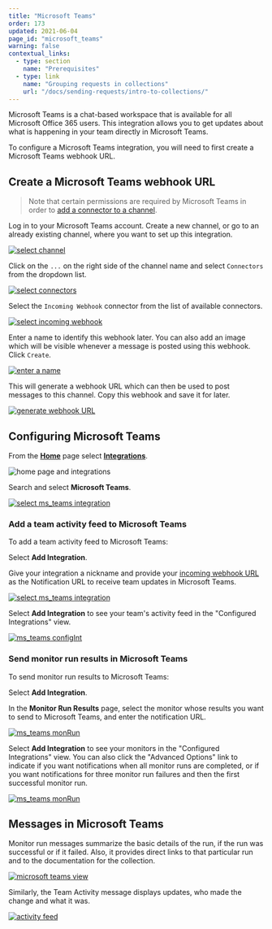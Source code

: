 ```yaml
---
title: "Microsoft Teams"
order: 173
updated: 2021-06-04
page_id: "microsoft_teams"
warning: false
contextual_links:
  - type: section
    name: "Prerequisites"
  - type: link
    name: "Grouping requests in collections"
    url: "/docs/sending-requests/intro-to-collections/"
---
```


Microsoft Teams is a chat-based workspace that is available for all Microsoft Office 365 users. This integration allows you to get updates about what is happening in your team directly in Microsoft Teams.

To configure a Microsoft Teams integration, you will need to first create a Microsoft Teams webhook URL.

## Create a Microsoft Teams webhook URL

> Note that certain permissions are required by Microsoft Teams in order to [add a connector to a channel](https://docs.microsoft.com/en-us/microsoftteams/office-365-custom-connectors).

Log in to your Microsoft Teams account. Create a new channel, or go to an already existing channel, where you want to set up this integration.

[![select channel](https://assets.postman.com/postman-docs/59031183.jpg)](https://assets.postman.com/postman-docs/59031183.jpg)

Click on the `...` on the right side of the channel name and select `Connectors` from the dropdown list.

[![select connectors](https://assets.postman.com/postman-docs/59031299.jpg)](https://assets.postman.com/postman-docs/59031299.jpg)

Select the `Incoming Webhook` connector from the list of available connectors.

[![select incoming webhook](https://assets.postman.com/postman-docs/59031428.jpg)](https://assets.postman.com/postman-docs/59031428.jpg)

Enter a name to identify this webhook later. You can also add an image which will be visible whenever a message is posted using this webhook. Click `Create`.

[![enter a name](https://assets.postman.com/postman-docs/59031665.jpg)](https://assets.postman.com/postman-docs/59031665.jpg)

This will generate a webhook URL which can then be used to post messages to this channel. Copy this webhook and save it for later.

[![generate webhook URL](https://assets.postman.com/postman-docs/59032020.jpg)](https://assets.postman.com/postman-docs/59032020.jpg)

## Configuring Microsoft Teams

From the **[Home](https://go.postman.co/home)** page select **[Integrations](https://go.postman.co/integrations)**.

![home page and integrations](https://assets.postman.com/postman-docs/home-integrations.jpg)

Search and select **Microsoft Teams**.

[![select ms_teams integration](https://assets.postman.com/postman-docs/msteams-search-all-q.jpg)](https://assets.postman.com/postman-docs/msteams-search-all-q.jpg)

### Add a team activity feed to Microsoft Teams

To add a team activity feed to Microsoft Teams:

Select **Add Integration**.

Give your integration a nickname and provide your [incoming webhook URL](#create-a-microsoft-teams-webhook-url) as the Notification URL to receive team updates in Microsoft Teams.

[![select ms_teams integration](https://assets.postman.com/postman-docs/msteams-add-team-activities-q.jpg)](https://assets.postman.com/postman-docs/msteams-add-team-activities-q.jpg)

Select **Add Integration** to see your team's activity feed in the "Configured Integrations" view.

   [![ms_teams configInt](https://assets.postman.com/postman-docs/msteams-team-activities-show-all-q.jpg)](https://assets.postman.com/postman-docs/msteams-team-activities-show-all-q.jpg)

### Send monitor run results in Microsoft Teams

To send monitor run results to Microsoft Teams:

Select **Add Integration**.

In the **Monitor Run Results** page, select the monitor whose results you want to send to Microsoft Teams, and enter the notification URL.

   [![ms_teams monRun](https://assets.postman.com/postman-docs/ms-teams-send-mon-run.jpg)](https://assets.postman.com/postman-docs/ms-teams-send-mon-run.jpg)

Select **Add Integration** to see your monitors in the "Configured Integrations" view. You can also click the "Advanced Options" link to indicate if you want notifications when all monitor runs are completed, or if you want notifications for three monitor run failures and then the first successful monitor run.

   [![ms_teams monRun](https://assets.postman.com/postman-docs/msteams-monitor-results-add-q.jpg)](https://assets.postman.com/postman-docs/msteams-monitor-results-add-q.jpg)

## Messages in Microsoft Teams

Monitor run messages summarize the basic details of the run, if the run was successful or if it failed. Also, it provides direct links to that particular run and to the documentation for the collection.

[![microsoft teams view](https://assets.postman.com/postman-docs/59034537.jpg)](https://assets.postman.com/postman-docs/59034537.jpg)

Similarly, the Team Activity message displays updates, who made the change and what it was.

[![activity feed](https://assets.postman.com/postman-docs/59034618.jpg)](https://assets.postman.com/postman-docs/59034618.jpg)
